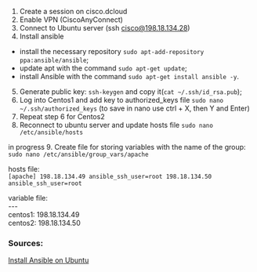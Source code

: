 1. Create a session on cisco.dcloud
2. Enable VPN (CiscoAnyConnect)
3. Connect to Ubuntu server (ssh cisco@198.18.134.28)
4. Install ansible
  - install the necessary repository `sudo apt-add-repository ppa:ansible/ansible`;
  - update apt with the command `sudo apt-get update`;
  - install Ansible with the command `sudo apt-get install ansible -y`.
5. Generate public key: `ssh-keygen` and copy it(`cat ~/.ssh/id_rsa.pub`);
6. Log into Centos1 and add key to authorized_keys file `sudo nano ~/.ssh/authorized_keys` (to save in nano use ctrl + X, then Y and Enter)
7. Repeat step 6 for Centos2
8. Reconnect to ubuntu server and update hosts file `sudo nano /etc/ansible/hosts`

in progress
9. Create file for storing variables with the name of the group: `sudo nano /etc/ansible/group_vars/apache`



hosts file:\
`[apache]
198.18.134.49 ansible_ssh_user=root
198.18.134.50 ansible_ssh_user=root`

variable file:\
---\
centos1: 198.18.134.49\
centos2: 198.18.134.50


### Sources:
[Install Ansible on Ubuntu](https://www.techrepublic.com/article/how-to-install-ansible-on-ubuntu-server-18-04/)
